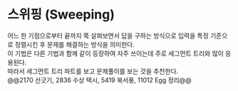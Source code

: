 # 스위핑 (Sweeping)
어느 한 기점으로부터 끝까지 쭉 살펴보면서 답을 구하는 방식으로 입력을 특정 기준으로 정렬시킨 후 문제를 해결하는 방식을 의미한다.  
이 기법은 다른 기법과 함께 같이 등장하여 자주 쓰이는데 주로 세그먼트 트리와 많이 응용된다.  
따라서 세그먼트 트리 파트를 보고 문제풀이를 보는 것을 추천한다.  
@@2170 선긋기, 2836 수상 택시, 5419 북서풍, 11012 Egg 정리@@
